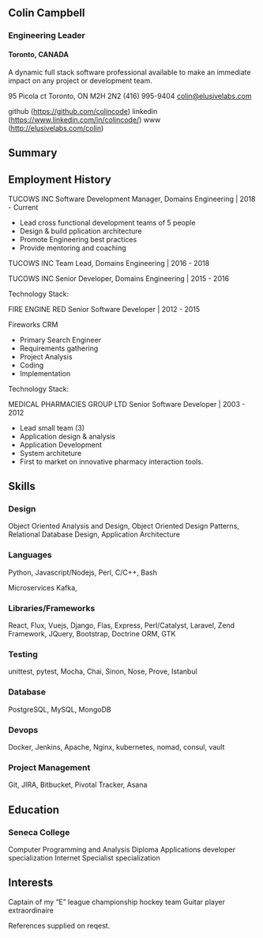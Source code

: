 ## Colin Campbell
### Engineering Leader
#### Toronto, CANADA

A dynamic full stack software professional available to make an immediate impact on any project or development team.

95 Picola ct
Toronto, ON M2H 2N2
(416) 995-9404
colin@elusivelabs.com

github (https://github.com/colincode)
linkedin (https://www.linkedin.com/in/colincode/)
www (http://elusivelabs.com/colin)

## Summary



## Employment History

TUCOWS INC 
Software Development Manager, Domains Engineering | 2018 - Current

* Lead cross functional development teams of 5 people
* Design & build pplication architecture 
* Promote Engineering best practices
* Provide mentoring and coaching

TUCOWS INC 
Team Lead, Domains Engineering | 2016 - 2018

TUCOWS INC
Senior Developer, Domains Engineering | 2015 - 2016

Technology Stack:

FIRE ENGINE RED
Senior Software Developer | 2012 - 2015

Fireworks CRM
* Primary Search Engineer
* Requirements gathering 
* Project Analysis
* Coding 
* Implementation

Technology Stack:

MEDICAL PHARMACIES GROUP LTD
Senior Software Developer | 2003 - 2012

* Lead small team (3)
* Application design & analysis
* Application Development
* System architeture
* First to market on innovative pharmacy interaction tools.

## Skills
### Design
Object Oriented Analysis and Design, Object Oriented Design Patterns, Relational
Database Design, Application Architecture

### Languages
Python, Javascript/Nodejs, Perl, C/C++, Bash

Microservices 
Kafka,  

### Libraries/Frameworks
React, Flux, Vuejs, Django, Flas, Express, Perl/Catalyst, Laravel, Zend Framework, JQuery, Bootstrap, Doctrine ORM, GTK

### Testing
unittest, pytest, Mocha, Chai, Sinon, Nose, Prove, Istanbul

### Database
PostgreSQL, MySQL, MongoDB

### Devops
Docker, Jenkins, Apache, Nginx, kubernetes, nomad, consul, vault

### Project Management
Git, JIRA, Bitbucket, Pivotal Tracker, Asana

## Education
### Seneca College
Computer Programming and Analysis Diploma
Applications developer specialization 
Internet Specialist specialization

## Interests
Captain of my “E” league championship hockey team
Guitar player extraordinaire

References supplied on reqest.
